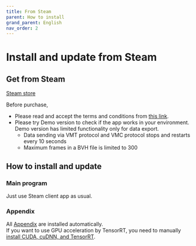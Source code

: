 ```yaml
---
title: From Steam
parent: How to install
grand_parent: English
nav_order: 2
---
```


# Install and update from Steam

## Get from Steam

[Steam store](https://store.steampowered.com/app/1759710/MocapForAll/)

Before purchase, 
- Please read and accept the terms and conditions from [this link](https://store.steampowered.com//eula/1759710_eula_0).  
- Please try Demo version to check if the app works in your environment.
  Demo version has limited functionality only for data export.  
  - Data sending via VMT protocol and VMC protocol stops and restarts every 10 seconds
  - Maximum frames in a BVH file is limited to 300

## How to install and update

### Main program

Just use Steam client app as usual.   

### Appendix

All [Appendix](../from-booth/#appendix-optional) are installed automatically.  
If you want to use GPU acceleration by TensorRT, you need to manually [install CUDA, cuDNN, and TensorRT](../install-tensorrt).  
